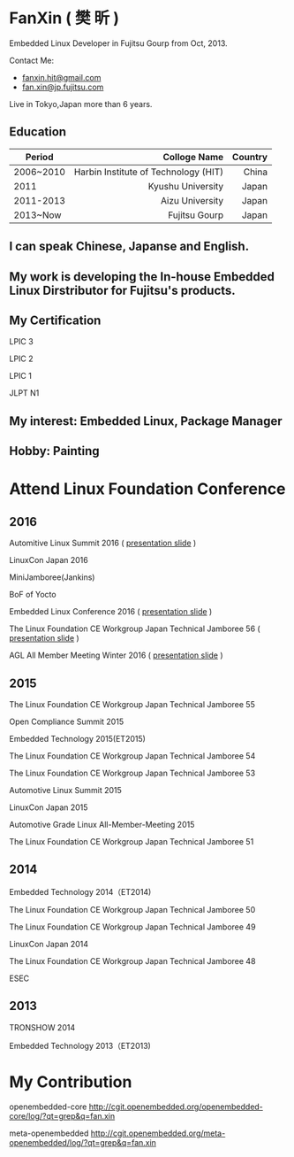 # FanXin ( 樊 昕 )

Embedded Linux Developer in Fujitsu Gourp from Oct, 2013.

Contact Me:

- fanxin.hit@gmail.com
- fan.xin@jp.fujitsu.com

Live in Tokyo,Japan more than 6 years.

## Education


| Period | Colloge Name  | Country | 
| --------   | -----:  | -----:  | 
| 2006~2010 | Harbin Institute of Technology (HIT) | China |
| 2011 | Kyushu University | Japan |
| 2011-2013 | Aizu University | Japan |
| 2013~Now | Fujitsu Gourp | Japan |

## I can speak Chinese, Japanse and English.

## My work is developing the In-house Embedded Linux Dirstributor for Fujitsu's products.

## My Certification

LPIC 3

LPIC 2

LPIC 1

JLPT N1

## My interest: Embedded Linux, Package Manager 

## Hobby: Painting



# Attend Linux Foundation Conference

## 2016

Automitive Linux Summit 2016 ( [presentation slide](http://events.linuxfoundation.jp/sites/events/files/slides/ALS_2016_r007.pdf) )

LinuxCon Japan 2016

MiniJamboree(Jankins)

BoF of Yocto

Embedded Linux Conference 2016 ( [presentation slide](http://www.fujitsu.com/jp/group/fct/documents/events/2016/A_Smart_Way_to_Manage_Packages_in_Yocto_Project.pdf) )

The Linux Foundation CE Workgroup Japan Technical Jamboree 56 ( [presentation slide](http://www.fujitsu.com/jp/group/fct/documents/events/2016/A_Smart_Way_to_Manage_Packages.pdf) )

AGL All Member Meeting Winter 2016 ( [presentation slide](http://www.fujitsu.com/jp/group/fct/documents/events/2016/A_Smart_Way_to_Manage_Packages.pdf) )


## 2015

The Linux Foundation CE Workgroup Japan Technical Jamboree 55

Open Compliance Summit 2015

Embedded Technology 2015(ET2015)
 
The Linux Foundation CE Workgroup Japan Technical Jamboree 54

The Linux Foundation CE Workgroup Japan Technical Jamboree 53

Automotive Linux Summit 2015

LinuxCon Japan 2015

Automotive Grade Linux All-Member-Meeting 2015

The Linux Foundation CE Workgroup Japan Technical Jamboree 51

## 2014

Embedded Technology 2014（ET2014)

The Linux Foundation CE Workgroup Japan Technical Jamboree 50

The Linux Foundation CE Workgroup Japan Technical Jamboree 49

LinuxCon Japan 2014

The Linux Foundation CE Workgroup Japan Technical Jamboree 48

ESEC

## 2013

TRONSHOW 2014

Embedded Technology 2013（ET2013)

# My Contribution 

openembedded-core
http://cgit.openembedded.org/openembedded-core/log/?qt=grep&q=fan.xin

meta-openembedded
http://cgit.openembedded.org/meta-openembedded/log/?qt=grep&q=fan.xin



